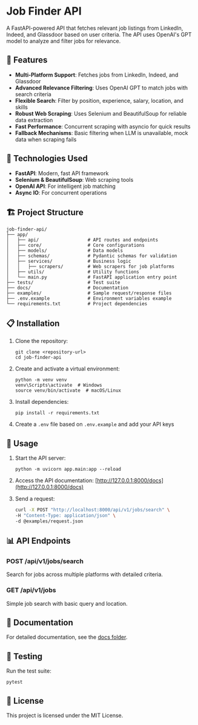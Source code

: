 # Job Finder API

A FastAPI-powered API that fetches relevant job listings from LinkedIn, Indeed, and Glassdoor based on user criteria. The API uses OpenAI's GPT model to analyze and filter jobs for relevance.

## 🌟 Features

- **Multi-Platform Support**: Fetches jobs from LinkedIn, Indeed, and Glassdoor
- **Advanced Relevance Filtering**: Uses OpenAI GPT to match jobs with search criteria
- **Flexible Search**: Filter by position, experience, salary, location, and skills
- **Robust Web Scraping**: Uses Selenium and BeautifulSoup for reliable data extraction
- **Fast Performance**: Concurrent scraping with asyncio for quick results
- **Fallback Mechanisms**: Basic filtering when LLM is unavailable, mock data when scraping fails

## 🔧 Technologies Used

- **FastAPI**: Modern, fast API framework
- **Selenium & BeautifulSoup**: Web scraping tools
- **OpenAI API**: For intelligent job matching
- **Async IO**: For concurrent operations

## 🏗️ Project Structure

```
job-finder-api/
├── app/
│   ├── api/                  # API routes and endpoints
│   ├── core/                 # Core configurations
│   ├── models/               # Data models
│   ├── schemas/              # Pydantic schemas for validation
│   ├── services/             # Business logic
│   │   ├── scrapers/         # Web scrapers for job platforms
│   ├── utils/                # Utility functions
│   └── main.py               # FastAPI application entry point
├── tests/                    # Test suite
├── docs/                     # Documentation
├── examples/                 # Sample request/response files
├── .env.example              # Environment variables example
└── requirements.txt          # Project dependencies
```

## 📋 Installation

1. Clone the repository:
   ```
   git clone <repository-url>
   cd job-finder-api
   ```

2. Create and activate a virtual environment:
   ```
   python -m venv venv
   venv\Scripts\activate  # Windows
   source venv/bin/activate  # macOS/Linux
   ```

3. Install dependencies:
   ```
   pip install -r requirements.txt
   ```

4. Create a `.env` file based on `.env.example` and add your API keys

## 🚀 Usage

1. Start the API server:
   ```
   python -m uvicorn app.main:app --reload
   ```

2. Access the API documentation: [http://127.0.0.1:8000/docs](http://127.0.0.1:8000/docs)

3. Send a request:
   ```bash
   curl -X POST "http://localhost:8000/api/v1/jobs/search" \
   -H "Content-Type: application/json" \
   -d @examples/request.json
   ```

## 📊 API Endpoints

### POST /api/v1/jobs/search
Search for jobs across multiple platforms with detailed criteria.

### GET /api/v1/jobs
Simple job search with basic query and location.

## 📄 Documentation

For detailed documentation, see the [docs folder](./docs/Documentation.md).

## 🧪 Testing

Run the test suite:
```
pytest
```

## 📝 License

This project is licensed under the MIT License.